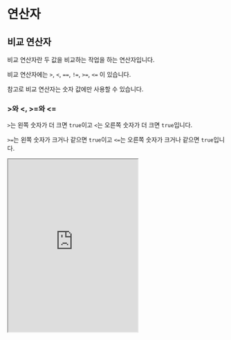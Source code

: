 # 연산자

## 비교 연산자

비교 연산자란 두 값을 비교하는 작업을 하는 연산자입니다.

비교 연산자에는 `>`, `<`, `==`, `!=`, `>=`, `<=` 이 있습니다.

참고로 비교 연산자는 숫자 값에만 사용할 수 있습니다.

### >와 <, >=와 <=

`>`는 왼쪽 숫자가 더 크면 `true`이고 `<`는 오른쪽 숫자가 더 크면 `true`입니다.

`>=`는 왼쪽 숫자가 크거나 같으면 `true`이고 `<=`는 오른쪽 숫자가 크거나 같으면 `true`입니다.

<iframe
  loading="lazy"
  title="Rust Playground"
  src="https://play.rust-lang.org/?version=stable&mode=debug&edition=2021&code=fn%20main()%20%7B%0D%0A%20%20%20%20let%20val1%3A%20i32%20%3D%203%3B%0D%0A%20%20%20%20let%20val2%3A%20i32%20%3D%204%3B%0D%0A%20%20%20%20%0D%0A%20%20%20%20println!(%22%7B%7D%22%2C%20val1%20%3E%20val2)%3B%0D%0A%20%20%20%20println!(%22%7B%7D%22%2C%20val1%20%3C%20val2)%3B%0D%0A%20%20%20%20println!(%22%7B%7D%22%2C%20val1%20%3E%3D%20val2)%3B%0D%0A%20%20%20%20println!(%22%7B%7D%22%2C%20val1%20%3C%3D%20val2)%3B%0D%0A%7D"
  height="400"
/>

### ==와 !=

대부분 프로그래밍 언어에서 변수가 있어서 변수의 값을 지정할 때 `=`를 사용하기 때문에 값이 같은지 비교할 때는 `==`를 사용합니다.

값이 다른지 비교할 때는 `!=`를 사용합니다.

<iframe
  loading="lazy"
  title="Rust Playground"
  src="https://play.rust-lang.org/?version=stable&mode=debug&edition=2021&code=fn%20main()%20%7B%0D%0A%20%20%20%20let%20val1%3A%20i32%20%3D%203%3B%0D%0A%20%20%20%20let%20val2%3A%20i32%20%3D%204%3B%0D%0A%20%20%20%20%0D%0A%20%20%20%20println!(%22%7B%7D%22%2C%20val1%20%3D%3D%20val2)%3B%0D%0A%20%20%20%20println!(%22%7B%7D%22%2C%20val1%20!%3D%20val2)%3B%0D%0A%7D"
  height="400"
/>

## 논리 연산자

### &&

`&&`는 어떤 두 불리언이 모두 `true`일 때만 `true`를 반환합니다.

그래서 `true && true`이면 값이 `true`이고 `false && true`와 `true && false`는 값이 `false`입니다.

<iframe
  loading="lazy"
  title="Rust Playground"
  src="https://play.rust-lang.org/?version=stable&mode=debug&edition=2021&code=fn%20main()%20%7B%0D%0A%20%20%20%20let%20val1%3A%20i32%20%3D%2023%3B%0D%0A%20%20%20%20let%20val2%3A%20i32%20%3D%2024%3B%0D%0A%20%20%20%20%0D%0A%20%20%20%20println!(%22%7B%7D%22%2C%20val1%20%3C%20val2%20%26%26%20val1%20!%3D%20val2)%3B%0D%0A%20%20%20%20println!(%22%7B%7D%22%2C%20val1%20%3C%20val2%20%26%26%20val1%20%3D%3D%20val2)%3B%0D%0A%7D"
  height="400"
/>

### ||

`||`는 어떤 두 값이 하나라도 `true`일 때만 `true`를 반환합니다.

그래서 `true || true`이면 값이 `true`이고 `false || true`와 `true || false`도 값이 `true`입니다.

`false || false`일 때만 값이 `false`입니다.

<iframe
  loading="lazy"
  title="Rust Playground"
  src="https://play.rust-lang.org/?version=stable&mode=debug&edition=2021&code=fn%20main()%20%7B%0D%0A%20%20%20%20let%20val1%3A%20i32%20%3D%2023%3B%0D%0A%20%20%20%20let%20val2%3A%20i32%20%3D%2024%3B%0D%0A%20%20%20%20%0D%0A%20%20%20%20println!(%22%7B%7D%22%2C%20val1%20%3C%20val2%20%7C%7C%20val1%20%3D%3D%20val2)%3B%0D%0A%20%20%20%20println!(%22%7B%7D%22%2C%20val1%20%3E%20val2%20%7C%7C%20val1%20%3D%3D%20val2)%3B%0D%0A%7D"
  height="400"
/>
